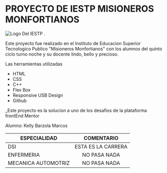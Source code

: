# PROYECTO DE IESTP MISIONEROS MONFORTIANOS

![Logo Del IESTP .](https://encrypted-tbn0.gstatic.com/images?q=tbn:ANd9GcQ9VpRiiU706RewGfTonI8fez3_z1PjqTtV9XVrEAbM8A&s)

Este proyecto fue realizado en el Instituto de Educacion Superior Tecnologico Publico "Misioneros Monfortianos"
con los alumnos del quinto ciclo turno noche y su docente lindo, bello y precioso.

Las herramientas utilizadas 

* HTML
* CSS
* C++
* Flex Box
* Responsive USB Design
* Github

_Este proyecto es la solucion a uno de los desafios de la plataforma frontEnd Mentor

*Alumno:* Kelly Barzola Marcos

| ESPECIALIDAD         |  COMENTARIO |
| -------------        |:-------------:|
| DSI                  | ESTA ES LA CARRERA     |
| ENFERMERIA           | NO PASA NADA     |
| MECANICA AUTOMOTRIZ  | NO PASA NADA  |



